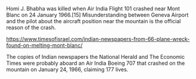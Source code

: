 Homi J. Bhabha was killed when Air India Flight 101 crashed near Mont Blanc on 24 January 1966.[15] 
Misunderstanding between Geneva Airport and the pilot about the aircraft position near the mountain is the official reason of the crash.

https://www.timesofisrael.com/indian-newspapers-from-66-plane-wreck-found-on-melting-mont-blanc/


The copies of Indian newspapers the National Herald and The Economic Times were probably aboard an Air India Boeing 707 that crashed on the mountain on January 24, 1966, claiming 177 lives.





